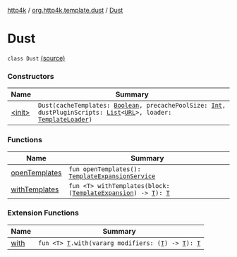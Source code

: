 [http4k](../../index.md) / [org.http4k.template.dust](../index.md) / [Dust](./index.md)

# Dust

`class Dust` [(source)](https://github.com/http4k/http4k/blob/master/http4k-template-dust/src/main/kotlin/org/http4k/template/dust/Dust.kt#L109)

### Constructors

| Name | Summary |
|---|---|
| [&lt;init&gt;](-init-.md) | `Dust(cacheTemplates: `[`Boolean`](https://kotlinlang.org/api/latest/jvm/stdlib/kotlin/-boolean/index.html)`, precachePoolSize: `[`Int`](https://kotlinlang.org/api/latest/jvm/stdlib/kotlin/-int/index.html)`, dustPluginScripts: `[`List`](https://kotlinlang.org/api/latest/jvm/stdlib/kotlin.collections/-list/index.html)`<`[`URL`](https://docs.oracle.com/javase/6/docs/api/java/net/URL.html)`>, loader: `[`TemplateLoader`](../-template-loader.md)`)` |

### Functions

| Name | Summary |
|---|---|
| [openTemplates](open-templates.md) | `fun openTemplates(): `[`TemplateExpansionService`](../-template-expansion-service.md) |
| [withTemplates](with-templates.md) | `fun <T> withTemplates(block: (`[`TemplateExpansion`](../-template-expansion/index.md)`) -> `[`T`](with-templates.md#T)`): `[`T`](with-templates.md#T) |

### Extension Functions

| Name | Summary |
|---|---|
| [with](../../org.http4k.core/with.md) | `fun <T> `[`T`](../../org.http4k.core/with.md#T)`.with(vararg modifiers: (`[`T`](../../org.http4k.core/with.md#T)`) -> `[`T`](../../org.http4k.core/with.md#T)`): `[`T`](../../org.http4k.core/with.md#T) |
